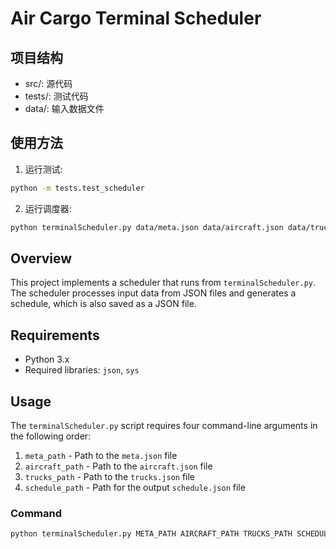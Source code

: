 # Air Cargo Terminal Scheduler

## 项目结构
- src/: 源代码
- tests/: 测试代码
- data/: 输入数据文件

## 使用方法
1. 运行测试:
```bash
python -m tests.test_scheduler
```

2. 运行调度器:
```bash
python terminalScheduler.py data/meta.json data/aircraft.json data/trucks.json output/schedule.json
```

## Overview
This project implements a scheduler that runs from `terminalScheduler.py`. The scheduler processes input data from JSON files and generates a schedule, which is also saved as a JSON file.

## Requirements
- Python 3.x
- Required libraries: `json`, `sys`

## Usage
The `terminalScheduler.py` script requires four command-line arguments in the following order:
1. `meta_path` - Path to the `meta.json` file
2. `aircraft_path` - Path to the `aircraft.json` file
3. `trucks_path` - Path to the `trucks.json` file
4. `schedule_path` - Path for the output `schedule.json` file

### Command
```sh
python terminalScheduler.py META_PATH AIRCRAFT_PATH TRUCKS_PATH SCHEDULE_PATH